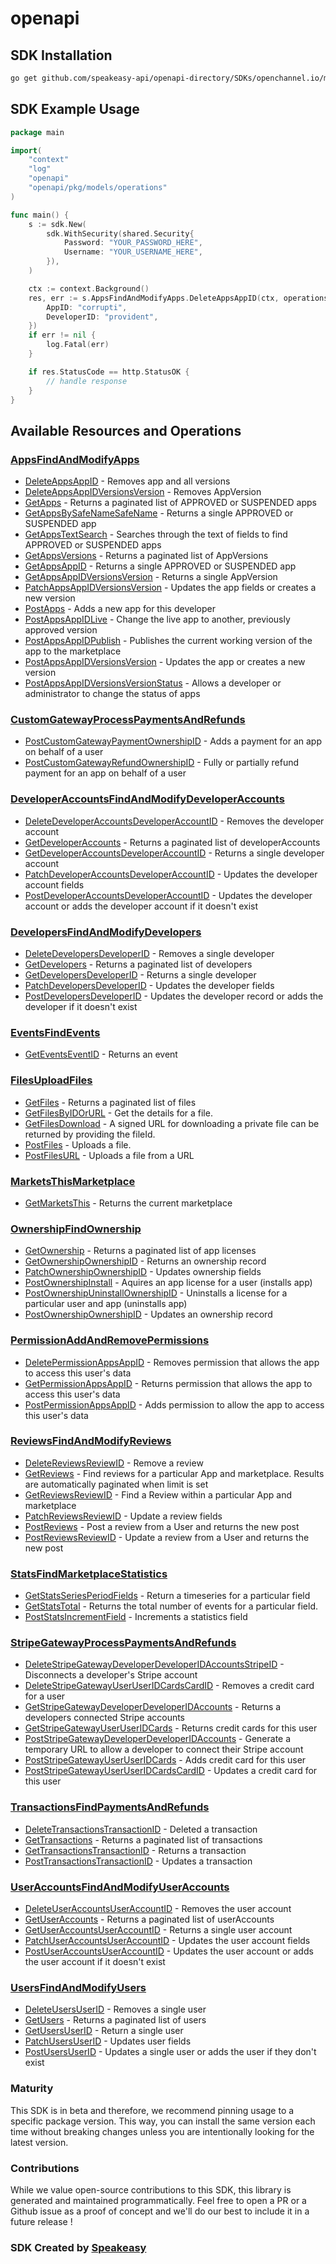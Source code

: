 # openapi

<!-- Start SDK Installation -->
## SDK Installation

```bash
go get github.com/speakeasy-api/openapi-directory/SDKs/openchannel.io/market/2.0.24/go
```
<!-- End SDK Installation -->

## SDK Example Usage
<!-- Start SDK Example Usage -->
```go
package main

import(
	"context"
	"log"
	"openapi"
	"openapi/pkg/models/operations"
)

func main() {
    s := sdk.New(
        sdk.WithSecurity(shared.Security{
            Password: "YOUR_PASSWORD_HERE",
            Username: "YOUR_USERNAME_HERE",
        }),
    )

    ctx := context.Background()
    res, err := s.AppsFindAndModifyApps.DeleteAppsAppID(ctx, operations.DeleteAppsAppIDRequest{
        AppID: "corrupti",
        DeveloperID: "provident",
    })
    if err != nil {
        log.Fatal(err)
    }

    if res.StatusCode == http.StatusOK {
        // handle response
    }
}
```
<!-- End SDK Example Usage -->

<!-- Start SDK Available Operations -->
## Available Resources and Operations


### [AppsFindAndModifyApps](docs/appsfindandmodifyapps/README.md)

* [DeleteAppsAppID](docs/appsfindandmodifyapps/README.md#deleteappsappid) - Removes app and all versions
* [DeleteAppsAppIDVersionsVersion](docs/appsfindandmodifyapps/README.md#deleteappsappidversionsversion) - Removes AppVersion
* [GetApps](docs/appsfindandmodifyapps/README.md#getapps) - Returns a paginated list of APPROVED or SUSPENDED apps
* [GetAppsBySafeNameSafeName](docs/appsfindandmodifyapps/README.md#getappsbysafenamesafename) - Returns a single APPROVED or SUSPENDED app
* [GetAppsTextSearch](docs/appsfindandmodifyapps/README.md#getappstextsearch) - Searches through the text of fields to find APPROVED or SUSPENDED apps
* [GetAppsVersions](docs/appsfindandmodifyapps/README.md#getappsversions) - Returns a paginated list of AppVersions
* [GetAppsAppID](docs/appsfindandmodifyapps/README.md#getappsappid) - Returns a single APPROVED or SUSPENDED app
* [GetAppsAppIDVersionsVersion](docs/appsfindandmodifyapps/README.md#getappsappidversionsversion) - Returns a single AppVersion
* [PatchAppsAppIDVersionsVersion](docs/appsfindandmodifyapps/README.md#patchappsappidversionsversion) - Updates the app fields or creates a new version
* [PostApps](docs/appsfindandmodifyapps/README.md#postapps) - Adds a new app for this developer
* [PostAppsAppIDLive](docs/appsfindandmodifyapps/README.md#postappsappidlive) - Change the live app to another, previously approved version
* [PostAppsAppIDPublish](docs/appsfindandmodifyapps/README.md#postappsappidpublish) - Publishes the current working version of the app to the marketplace
* [PostAppsAppIDVersionsVersion](docs/appsfindandmodifyapps/README.md#postappsappidversionsversion) - Updates the app or creates a new version
* [PostAppsAppIDVersionsVersionStatus](docs/appsfindandmodifyapps/README.md#postappsappidversionsversionstatus) - Allows a developer or administrator to change the status of apps

### [CustomGatewayProcessPaymentsAndRefunds](docs/customgatewayprocesspaymentsandrefunds/README.md)

* [PostCustomGatewayPaymentOwnershipID](docs/customgatewayprocesspaymentsandrefunds/README.md#postcustomgatewaypaymentownershipid) - Adds a payment for an app on behalf of a user
* [PostCustomGatewayRefundOwnershipID](docs/customgatewayprocesspaymentsandrefunds/README.md#postcustomgatewayrefundownershipid) - Fully or partially refund payment for an app on behalf of a user

### [DeveloperAccountsFindAndModifyDeveloperAccounts](docs/developeraccountsfindandmodifydeveloperaccounts/README.md)

* [DeleteDeveloperAccountsDeveloperAccountID](docs/developeraccountsfindandmodifydeveloperaccounts/README.md#deletedeveloperaccountsdeveloperaccountid) - Removes the developer account
* [GetDeveloperAccounts](docs/developeraccountsfindandmodifydeveloperaccounts/README.md#getdeveloperaccounts) - Returns a paginated list of developerAccounts
* [GetDeveloperAccountsDeveloperAccountID](docs/developeraccountsfindandmodifydeveloperaccounts/README.md#getdeveloperaccountsdeveloperaccountid) - Returns a single developer account
* [PatchDeveloperAccountsDeveloperAccountID](docs/developeraccountsfindandmodifydeveloperaccounts/README.md#patchdeveloperaccountsdeveloperaccountid) - Updates the developer account fields
* [PostDeveloperAccountsDeveloperAccountID](docs/developeraccountsfindandmodifydeveloperaccounts/README.md#postdeveloperaccountsdeveloperaccountid) - Updates the developer account or adds the developer account if it doesn't exist

### [DevelopersFindAndModifyDevelopers](docs/developersfindandmodifydevelopers/README.md)

* [DeleteDevelopersDeveloperID](docs/developersfindandmodifydevelopers/README.md#deletedevelopersdeveloperid) - Removes a single developer
* [GetDevelopers](docs/developersfindandmodifydevelopers/README.md#getdevelopers) - Returns a paginated list of developers
* [GetDevelopersDeveloperID](docs/developersfindandmodifydevelopers/README.md#getdevelopersdeveloperid) - Returns a single developer
* [PatchDevelopersDeveloperID](docs/developersfindandmodifydevelopers/README.md#patchdevelopersdeveloperid) - Updates the developer fields
* [PostDevelopersDeveloperID](docs/developersfindandmodifydevelopers/README.md#postdevelopersdeveloperid) - Updates the developer record or adds the developer if it doesn't exist

### [EventsFindEvents](docs/eventsfindevents/README.md)

* [GetEventsEventID](docs/eventsfindevents/README.md#geteventseventid) - Returns an event

### [FilesUploadFiles](docs/filesuploadfiles/README.md)

* [GetFiles](docs/filesuploadfiles/README.md#getfiles) - Returns a paginated list of files
* [GetFilesByIDOrURL](docs/filesuploadfiles/README.md#getfilesbyidorurl) - Get the details for a file.
* [GetFilesDownload](docs/filesuploadfiles/README.md#getfilesdownload) - A signed URL for downloading a private file can be returned by providing the fileId.
* [PostFiles](docs/filesuploadfiles/README.md#postfiles) - Uploads a file.
* [PostFilesURL](docs/filesuploadfiles/README.md#postfilesurl) - Uploads a file from a URL

### [MarketsThisMarketplace](docs/marketsthismarketplace/README.md)

* [GetMarketsThis](docs/marketsthismarketplace/README.md#getmarketsthis) - Returns the current marketplace

### [OwnershipFindOwnership](docs/ownershipfindownership/README.md)

* [GetOwnership](docs/ownershipfindownership/README.md#getownership) - Returns a paginated list of app licenses
* [GetOwnershipOwnershipID](docs/ownershipfindownership/README.md#getownershipownershipid) - Returns an ownership record
* [PatchOwnershipOwnershipID](docs/ownershipfindownership/README.md#patchownershipownershipid) - Updates ownership fields
* [PostOwnershipInstall](docs/ownershipfindownership/README.md#postownershipinstall) - Aquires an app license for a user (installs app)
* [PostOwnershipUninstallOwnershipID](docs/ownershipfindownership/README.md#postownershipuninstallownershipid) - Uninstalls a license for a particular user and app (uninstalls app)
* [PostOwnershipOwnershipID](docs/ownershipfindownership/README.md#postownershipownershipid) - Updates an ownership record

### [PermissionAddAndRemovePermissions](docs/permissionaddandremovepermissions/README.md)

* [DeletePermissionAppsAppID](docs/permissionaddandremovepermissions/README.md#deletepermissionappsappid) - Removes permission that allows the app to access this user's data
* [GetPermissionAppsAppID](docs/permissionaddandremovepermissions/README.md#getpermissionappsappid) - Returns permission that allows the app to access this user's data
* [PostPermissionAppsAppID](docs/permissionaddandremovepermissions/README.md#postpermissionappsappid) - Adds permission to allow the app to access this user's data

### [ReviewsFindAndModifyReviews](docs/reviewsfindandmodifyreviews/README.md)

* [DeleteReviewsReviewID](docs/reviewsfindandmodifyreviews/README.md#deletereviewsreviewid) - Remove a review
* [GetReviews](docs/reviewsfindandmodifyreviews/README.md#getreviews) - Find reviews for a particular App and marketplace. Results are automatically paginated when limit is set
* [GetReviewsReviewID](docs/reviewsfindandmodifyreviews/README.md#getreviewsreviewid) - Find a Review within a particular App and marketplace
* [PatchReviewsReviewID](docs/reviewsfindandmodifyreviews/README.md#patchreviewsreviewid) - Update a review fields
* [PostReviews](docs/reviewsfindandmodifyreviews/README.md#postreviews) - Post a review from a User and returns the new post
* [PostReviewsReviewID](docs/reviewsfindandmodifyreviews/README.md#postreviewsreviewid) - Update a review from a User and returns the new post

### [StatsFindMarketplaceStatistics](docs/statsfindmarketplacestatistics/README.md)

* [GetStatsSeriesPeriodFields](docs/statsfindmarketplacestatistics/README.md#getstatsseriesperiodfields) - Return a timeseries for a particular field
* [GetStatsTotal](docs/statsfindmarketplacestatistics/README.md#getstatstotal) - Returns the total number of events for a particular field.
* [PostStatsIncrementField](docs/statsfindmarketplacestatistics/README.md#poststatsincrementfield) - Increments a statistics field

### [StripeGatewayProcessPaymentsAndRefunds](docs/stripegatewayprocesspaymentsandrefunds/README.md)

* [DeleteStripeGatewayDeveloperDeveloperIDAccountsStripeID](docs/stripegatewayprocesspaymentsandrefunds/README.md#deletestripegatewaydeveloperdeveloperidaccountsstripeid) - Disconnects a developer's Stripe account
* [DeleteStripeGatewayUserUserIDCardsCardID](docs/stripegatewayprocesspaymentsandrefunds/README.md#deletestripegatewayuseruseridcardscardid) - Removes a credit card for a user
* [GetStripeGatewayDeveloperDeveloperIDAccounts](docs/stripegatewayprocesspaymentsandrefunds/README.md#getstripegatewaydeveloperdeveloperidaccounts) - Returns a developers connected Stripe accounts
* [GetStripeGatewayUserUserIDCards](docs/stripegatewayprocesspaymentsandrefunds/README.md#getstripegatewayuseruseridcards) - Returns credit cards for this user
* [PostStripeGatewayDeveloperDeveloperIDAccounts](docs/stripegatewayprocesspaymentsandrefunds/README.md#poststripegatewaydeveloperdeveloperidaccounts) - Generate a temporary URL to allow a developer to connect their Stripe account
* [PostStripeGatewayUserUserIDCards](docs/stripegatewayprocesspaymentsandrefunds/README.md#poststripegatewayuseruseridcards) - Adds credit card for this user
* [PostStripeGatewayUserUserIDCardsCardID](docs/stripegatewayprocesspaymentsandrefunds/README.md#poststripegatewayuseruseridcardscardid) - Updates a credit card for this user

### [TransactionsFindPaymentsAndRefunds](docs/transactionsfindpaymentsandrefunds/README.md)

* [DeleteTransactionsTransactionID](docs/transactionsfindpaymentsandrefunds/README.md#deletetransactionstransactionid) - Deleted a transaction
* [GetTransactions](docs/transactionsfindpaymentsandrefunds/README.md#gettransactions) - Returns a paginated list of transactions
* [GetTransactionsTransactionID](docs/transactionsfindpaymentsandrefunds/README.md#gettransactionstransactionid) - Returns a transaction
* [PostTransactionsTransactionID](docs/transactionsfindpaymentsandrefunds/README.md#posttransactionstransactionid) - Updates a transaction

### [UserAccountsFindAndModifyUserAccounts](docs/useraccountsfindandmodifyuseraccounts/README.md)

* [DeleteUserAccountsUserAccountID](docs/useraccountsfindandmodifyuseraccounts/README.md#deleteuseraccountsuseraccountid) - Removes the user account
* [GetUserAccounts](docs/useraccountsfindandmodifyuseraccounts/README.md#getuseraccounts) - Returns a paginated list of userAccounts
* [GetUserAccountsUserAccountID](docs/useraccountsfindandmodifyuseraccounts/README.md#getuseraccountsuseraccountid) - Returns a single user account
* [PatchUserAccountsUserAccountID](docs/useraccountsfindandmodifyuseraccounts/README.md#patchuseraccountsuseraccountid) - Updates the user account fields
* [PostUserAccountsUserAccountID](docs/useraccountsfindandmodifyuseraccounts/README.md#postuseraccountsuseraccountid) - Updates the user account or adds the user account if it doesn't exist

### [UsersFindAndModifyUsers](docs/usersfindandmodifyusers/README.md)

* [DeleteUsersUserID](docs/usersfindandmodifyusers/README.md#deleteusersuserid) - Removes a single user
* [GetUsers](docs/usersfindandmodifyusers/README.md#getusers) - Returns a paginated list of users
* [GetUsersUserID](docs/usersfindandmodifyusers/README.md#getusersuserid) - Return a single user
* [PatchUsersUserID](docs/usersfindandmodifyusers/README.md#patchusersuserid) - Updates user fields
* [PostUsersUserID](docs/usersfindandmodifyusers/README.md#postusersuserid) - Updates a single user or adds the user if they don't exist
<!-- End SDK Available Operations -->

### Maturity

This SDK is in beta and therefore, we recommend pinning usage to a specific package version.
This way, you can install the same version each time without breaking changes unless you are intentionally
looking for the latest version.

### Contributions

While we value open-source contributions to this SDK, this library is generated and maintained programmatically.
Feel free to open a PR or a Github issue as a proof of concept and we'll do our best to include it in a future release !

### SDK Created by [Speakeasy](https://docs.speakeasyapi.dev/docs/using-speakeasy/client-sdks)
